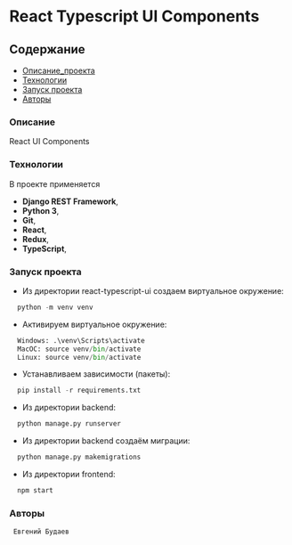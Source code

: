 # React Typescript UI Components

## Содержание
- [Описание_проекта](#Описание_проекта)
- [Технологии](#Технологии)
- [Запуск проекта](#Запуск_проекта)
- [Авторы](#Авторы)

### <a name="Описание_проекта">Описание</a>

React UI Components

### <a name="Технологии">Технологии</a>

В проекте применяется
- **Django REST Framework**,
- **Python 3**,
- **Git**,
- **React**,
- **Redux**,
- **TypeScript**,

### <a name="Запуск_проекта">Запуск проекта</a>
- Из директории react-typescript-ui создаем виртуальное окружение:

```python
  python -m venv venv
```

- Активируем виртуальное окружение:

```python
  Windows: .\venv\Scripts\activate
  MacOC: source venv/bin/activate
  Linux: source venv/bin/activate
```

- Устанавливаем зависимости (пакеты):

```python
  pip install -r requirements.txt
```

- Из директории backend:

```python
  python manage.py runserver
```

- Из директории backend создаём миграции:

```python
  python manage.py makemigrations
```

- Из директории frontend:

```python
  npm start
```

### <a name="Авторы">Авторы</a>
```
 Евгений Будаев
```
